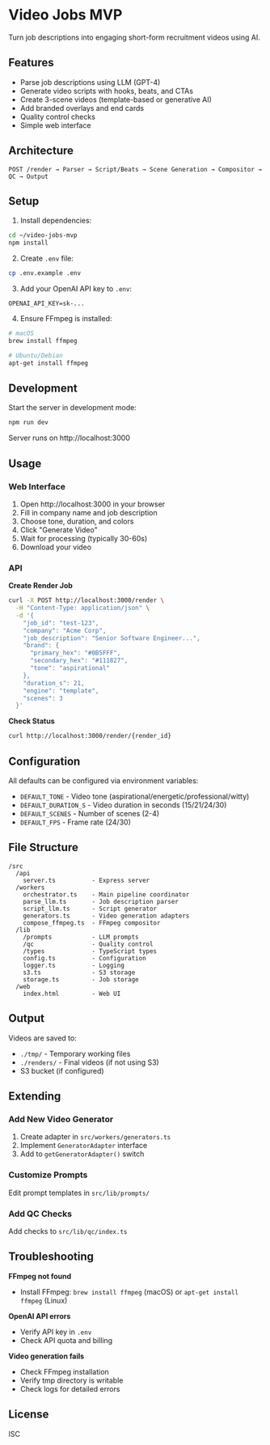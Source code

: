 # Video Jobs MVP

Turn job descriptions into engaging short-form recruitment videos using AI.

## Features

- Parse job descriptions using LLM (GPT-4)
- Generate video scripts with hooks, beats, and CTAs
- Create 3-scene videos (template-based or generative AI)
- Add branded overlays and end cards
- Quality control checks
- Simple web interface

## Architecture

```
POST /render → Parser → Script/Beats → Scene Generation → Compositor → QC → Output
```

## Setup

1. Install dependencies:
```bash
cd ~/video-jobs-mvp
npm install
```

2. Create `.env` file:
```bash
cp .env.example .env
```

3. Add your OpenAI API key to `.env`:
```
OPENAI_API_KEY=sk-...
```

4. Ensure FFmpeg is installed:
```bash
# macOS
brew install ffmpeg

# Ubuntu/Debian
apt-get install ffmpeg
```

## Development

Start the server in development mode:
```bash
npm run dev
```

Server runs on http://localhost:3000

## Usage

### Web Interface

1. Open http://localhost:3000 in your browser
2. Fill in company name and job description
3. Choose tone, duration, and colors
4. Click "Generate Video"
5. Wait for processing (typically 30-60s)
6. Download your video

### API

**Create Render Job**
```bash
curl -X POST http://localhost:3000/render \
  -H "Content-Type: application/json" \
  -d '{
    "job_id": "test-123",
    "company": "Acme Corp",
    "job_description": "Senior Software Engineer...",
    "brand": {
      "primary_hex": "#0B5FFF",
      "secondary_hex": "#111827",
      "tone": "aspirational"
    },
    "duration_s": 21,
    "engine": "template",
    "scenes": 3
  }'
```

**Check Status**
```bash
curl http://localhost:3000/render/{render_id}
```

## Configuration

All defaults can be configured via environment variables:

- `DEFAULT_TONE` - Video tone (aspirational/energetic/professional/witty)
- `DEFAULT_DURATION_S` - Video duration in seconds (15/21/24/30)
- `DEFAULT_SCENES` - Number of scenes (2-4)
- `DEFAULT_FPS` - Frame rate (24/30)

## File Structure

```
/src
  /api
    server.ts          - Express server
  /workers
    orchestrator.ts    - Main pipeline coordinator
    parse_llm.ts       - Job description parser
    script_llm.ts      - Script generator
    generators.ts      - Video generation adapters
    compose_ffmpeg.ts  - FFmpeg compositor
  /lib
    /prompts           - LLM prompts
    /qc                - Quality control
    /types             - TypeScript types
    config.ts          - Configuration
    logger.ts          - Logging
    s3.ts              - S3 storage
    storage.ts         - Job storage
  /web
    index.html         - Web UI
```

## Output

Videos are saved to:
- `./tmp/` - Temporary working files
- `./renders/` - Final videos (if not using S3)
- S3 bucket (if configured)

## Extending

### Add New Video Generator

1. Create adapter in `src/workers/generators.ts`
2. Implement `GeneratorAdapter` interface
3. Add to `getGeneratorAdapter()` switch

### Customize Prompts

Edit prompt templates in `src/lib/prompts/`

### Add QC Checks

Add checks to `src/lib/qc/index.ts`

## Troubleshooting

**FFmpeg not found**
- Install FFmpeg: `brew install ffmpeg` (macOS) or `apt-get install ffmpeg` (Linux)

**OpenAI API errors**
- Verify API key in `.env`
- Check API quota and billing

**Video generation fails**
- Check FFmpeg installation
- Verify tmp directory is writable
- Check logs for detailed errors

## License

ISC
